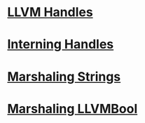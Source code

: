 # [LLVM Handles](llvm-handles.md)
# [Interning Handles](handleref-interning.md)
# [Marshaling Strings](marshal-string.md)
# [Marshaling LLVMBool](marshal-LLVMBool.md)
